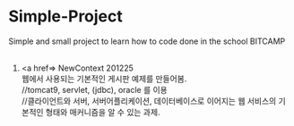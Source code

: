 # Simple-Project
Simple and small project to learn how to code done in the school BITCAMP<br>
<br>
  1. <a href=> NewContext 201225<br> </a>
    웹에서 사용되는 기본적인 게시판 예제를 만들어봄.<br>
      //tomcat9, servlet, (jdbc), oracle 를 이용<br>
      //클라이언트와 서버, 서버어플리케이션, 데이터베이스로 이어지는 웹 서비스의 기본적인 형태와 매커니즘을 알 수 있는 과제.<br>
